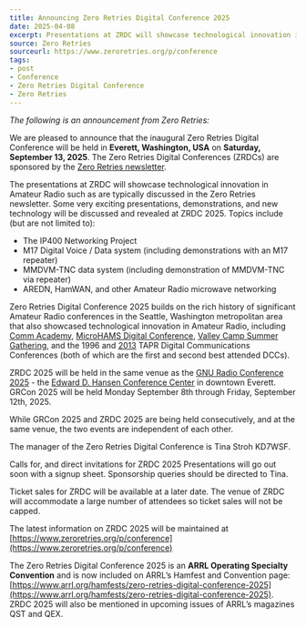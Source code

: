 ```yaml
---
title: Announcing Zero Retries Digital Conference 2025
date: 2025-04-08
excerpt: Presentations at ZRDC will showcase technological innovation in Amateur Radio.
source: Zero Retries
sourceurl: https://www.zeroretries.org/p/conference
tags:
- post
- Conference
- Zero Retries Digital Conference
- Zero Retries
---
```

*The following is an announcement from Zero Retries:*

We are pleased to announce that the inaugural Zero Retries Digital Conference will be held in **Everett, Washington, USA** on **Saturday, September 13, 2025**. The Zero Retries Digital Conferences (ZRDCs) are sponsored by the [Zero Retries newsletter](https://www.zeroretries.org/).

The presentations at ZRDC will showcase technological innovation in Amateur Radio such as are typically discussed in the Zero Retries newsletter. Some very exciting presentations, demonstrations, and new technology will be discussed and revealed at ZRDC 2025. Topics include (but are not limited to):

- The IP400 Networking Project
- M17 Digital Voice / Data system (including demonstrations with an M17 repeater)
- MMDVM-TNC data system (including demonstration of MMDVM-TNC via repeater)
- AREDN, HamWAN, and other Amateur Radio microwave networking

Zero Retries Digital Conference 2025 builds on the rich history of significant Amateur Radio conferences in the Seattle, Washington metropolitan area that also showcased technological innovation in Amateur Radio, including [Comm Academy](https://www.commacademy.org/), [MicroHAMS Digital Conference](https://www.mhdc.live/), [Valley Camp Summer Gathering](https://wa7vc.org/summergathering), and the 1996 and [2013](https://tapr.org/32nd-arrl-and-tapr-digital-communications-conference/) TAPR Digital Communications Conferences (both of which are the first and second best attended DCCs).

ZRDC 2025 will be held in the same venue as the [GNU Radio Conference 2025](https://events.gnuradio.org/event/26/) - the [Edward D. Hansen Conference Center](https://www.angelofthewindsarena.com/conference-center) in downtown Everett. GRCon 2025 will be held Monday September 8th through Friday, September 12th, 2025.

While GRCon 2025 and ZRDC 2025 are being held consecutively, and at the same venue, the two events are independent of each other.

The manager of the Zero Retries Digital Conference is Tina Stroh KD7WSF.

Calls for, and direct invitations for ZRDC 2025 Presentations will go out soon with a signup sheet. Sponsorship queries should be directed to Tina.

Ticket sales for ZRDC will be available at a later date. The venue of ZRDC will accommodate a large number of attendees so ticket sales will not be capped.

The latest information on ZRDC 2025 will be maintained at [https://www.zeroretries.org/p/conference](https://www.zeroretries.org/p/conference)

The Zero Retries Digital Conference 2025 is an **ARRL Operating Specialty Convention** and is now included on ARRL’s Hamfest and Convention page: [https://www.arrl.org/hamfests/zero-retries-digital-conference-2025](https://www.arrl.org/hamfests/zero-retries-digital-conference-2025).
ZRDC 2025 will also be mentioned in upcoming issues of ARRL’s magazines QST and QEX.